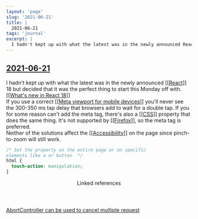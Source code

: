 ```yaml
---
layout: 'page'
slug: '2021-06-21'
title: |
  2021-06-21
tags: 'journal'
excerpt: |
  I hadn't kept up with what the latest was in the newly announced React 18 but decided that it was the perfect thing to start this Monday off with. What's new in React 18
---
```


<h2 class="text-3xl font-semibold mb-4"><a class="rounded-sm focus:outline-none focus:ring-2 focus:ring-offset-2 dark:focus:ring-offset-gray-900 dark:focus:ring-pink-400 focus:ring-pink-700" href="/journals/2021-06-21">2021-06-21</a></h2>

<div class="space-y-3">
<div class="element-block ml-0"><div class="flex-1">I hadn't kept up with what the latest was in the newly announced <a class="text-teal-700 dark:text-teal-400 rounded-sm group focus:outline-none focus:ring-2 focus:ring-offset-2 dark:focus:ring-offset-gray-900 dark:focus:ring-pink-400 focus:ring-pink-700" href="/pages/react"><span class="text-gray-300 dark:text-gray-500 group-hover:text-teal-900">[[</span>React<span class="text-gray-300 dark:text-gray-500 group-hover:text-teal-900">]]</span></a> 18 but decided that it was the perfect thing to start this Monday off with. <a class="text-teal-700 dark:text-teal-400 rounded-sm group focus:outline-none focus:ring-2 focus:ring-offset-2 dark:focus:ring-offset-gray-900 dark:focus:ring-pink-400 focus:ring-pink-700" href="/pages/whats-new-in-react-18"><span class="text-gray-300 dark:text-gray-500 group-hover:text-teal-900">[[</span>What's new in React 18<span class="text-gray-300 dark:text-gray-500 group-hover:text-teal-900">]]</span></a></div></div>

<div class="element-block ml-0"><div class="flex-1">If you use a correct <a class="text-teal-700 dark:text-teal-400 rounded-sm group focus:outline-none focus:ring-2 focus:ring-offset-2 dark:focus:ring-offset-gray-900 dark:focus:ring-pink-400 focus:ring-pink-700" href="/pages/meta-viewport-for-mobile-devices"><span class="text-gray-300 dark:text-gray-500 group-hover:text-teal-900">[[</span>Meta viewport for mobile devices<span class="text-gray-300 dark:text-gray-500 group-hover:text-teal-900">]]</span></a> you'll never see the 300-350 ms tap delay that browsers add to wait for a double tap. If you for some reason can't add the meta tag, there's also a <a class="text-teal-700 dark:text-teal-400 rounded-sm group focus:outline-none focus:ring-2 focus:ring-offset-2 dark:focus:ring-offset-gray-900 dark:focus:ring-pink-400 focus:ring-pink-700" href="/pages/css"><span class="text-gray-300 dark:text-gray-500 group-hover:text-teal-900">[[</span>CSS<span class="text-gray-300 dark:text-gray-500 group-hover:text-teal-900">]]</span></a> property that does the same thing. It's not supported by <a class="text-teal-700 dark:text-teal-400 rounded-sm group focus:outline-none focus:ring-2 focus:ring-offset-2 dark:focus:ring-offset-gray-900 dark:focus:ring-pink-400 focus:ring-pink-700" href="/pages/firefox"><span class="text-gray-300 dark:text-gray-500 group-hover:text-teal-900">[[</span>Firefox<span class="text-gray-300 dark:text-gray-500 group-hover:text-teal-900">]]</span></a>, so the meta tag is preferred.</div></div>

<div class="element-block ml-4"><div class="flex-1">Neither of the solutions affect the <a class="text-teal-700 dark:text-teal-400 rounded-sm group focus:outline-none focus:ring-2 focus:ring-offset-2 dark:focus:ring-offset-gray-900 dark:focus:ring-pink-400 focus:ring-pink-700" href="/pages/accessibility"><span class="text-gray-300 dark:text-gray-500 group-hover:text-teal-900">[[</span>Accessibility<span class="text-gray-300 dark:text-gray-500 group-hover:text-teal-900">]]</span></a> on the page since pinch-to-zoom will still work.</div></div>

<div class="element-block ml-4"><div class="flex-1">

```css
/* Set the property on the entire page or on specific
elements like a or button  */
html {
  touch-action: manipulation;
}
```

</div></div>


</div>


<section class="mt-8 space-y-2">
<header class="text-gray-500 dark:text-gray-400">Linked references</header>
<a class="block bg-gray-100 dark:bg-gray-800 p-4 rounded text-teal-700 dark:text-teal-400 focus:outline-none focus:ring-2 focus:ring-offset-2 dark:focus:ring-offset-gray-900 focus:ring-teal-700 dark:focus:ring-teal-400 hover:ring-2 hover:ring-offset-2 dark:hover:ring-offset-gray-900 dark:hover:ring-teal-400 hover:ring-teal-700" href="/pages/abortcontroller-can-be-used-to-cancel-multiple-request">AbortController can be used to cancel multiple request</a>
  </section>
